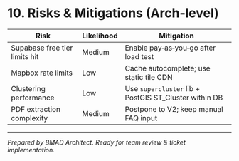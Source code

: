 # 10. Risks & Mitigations (Arch‑level)

| Risk                          | Likelihood | Mitigation                                             |
| ----------------------------- | ---------- | ------------------------------------------------------ |
| Supabase free tier limits hit | Medium     | Enable pay‑as‑you‑go after load test                   |
| Mapbox rate limits            | Low        | Cache autocomplete; use static tile CDN                |
| Clustering performance        | Low        | Use `supercluster` lib + PostGIS ST\_Cluster within DB |
| PDF extraction complexity     | Medium     | Postpone to V2; keep manual FAQ input                  |

---

*Prepared by BMAD Architect. Ready for team review & ticket implementation.*
